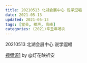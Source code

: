 ```yaml
---
title: 20210513 北湖会展中心 说学逗唱
date: 2021-05-13
updated: 2021-05-13
tags: [堂会, 相声, 高峰] 
categories: (2021)辛丑年场次 
---
```

20210513 北湖会展中心 说学逗唱

[视频源1](https://m.weibo.cn/1950216183/4636511004267001 ) by @灯花映祈安
